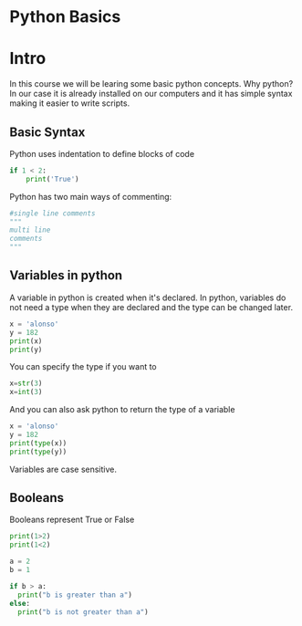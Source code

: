 # Python Basics

# Intro
In this course we will be learing some basic python concepts.
Why python? In our case it is already installed on our computers and it has simple syntax making it easier to write scripts.

## Basic Syntax 
Python uses indentation to define blocks of code

```python
if 1 < 2:
    print('True')
```

Python has two main ways of commenting:

```python
#single line comments
"""
multi line
comments
"""
```
## Variables in python
A variable in python is created when it's declared.
In python, variables do not need a type when they are declared and the type can be changed later.

```python
x = 'alonso'
y = 182
print(x)
print(y)
```

You can specify the type if you want to

```python
x=str(3)
x=int(3)
```

And you can also ask python to return the type of a variable

```python
x = 'alonso'
y = 182
print(type(x))
print(type(y))
```

Variables are case sensitive.

## Booleans

Booleans represent True or False

```python
print(1>2)
print(1<2)
```

```python
a = 2
b = 1

if b > a:
  print("b is greater than a")
else:
  print("b is not greater than a")
```

